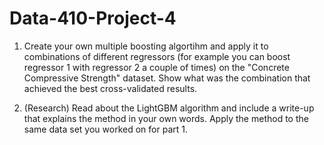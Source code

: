 # Data-410-Project-4

1. Create your own multiple boosting algortihm and apply it to combinations of different regressors (for example you can boost regressor 1 with regressor 2 a couple of times) on the "Concrete Compressive Strength" dataset.  Show what was the combination that achieved the best cross-validated results.

2. (Research) Read about the LightGBM algorithm and include a write-up that explains the method in your own words. Apply the method to the same data set you worked on for part 1. 

